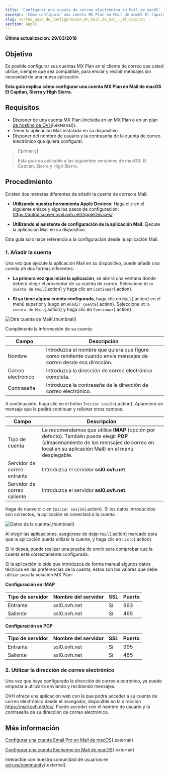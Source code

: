```yaml
---
title: 'Configurar una cuenta de correo electrónico en Mail de macOS'
excerpt: 'Cómo configurar una cuenta MX Plan en Mail de macOS El Capitan, Sierra y High Sierra'
slug: correo_guia_de_configuracion_en_mail_de_mac_-_el_capitan
section: Apple
---
```


**Última actualización: 29/03/2018**

## Objetivo

Es posible configurar sus cuentas MX Plan en el cliente de correo que usted utilice, siempre que sea compatible, para enviar y recibir mensajes sin necesidad de una nueva aplicación.

**Esta guía explica cómo configurar una cuenta MX Plan en Mail de macOS El Capitan, Sierra y High Sierra.**

## Requisitos

- Disponer de una cuenta MX Plan (incluida en un MX Plan o en un [plan de hosting de OVH](https://www.ovh.es/hosting/){.external}).
- Tener la aplicación Mail instalada en su dispositivo.
- Disponer del nombre de usuario y la contraseña de la cuenta de correo electrónico que quiera configurar.

> [!primary]
>
> Esta guía es aplicable a las siguientes versiones de macOS: El Capitan, Sierra y High Sierra.
>

## Procedimiento

Existen dos maneras diferentes de añadir la cuenta de correo a Mail:

- **Utilizando nuestra herramienta Apple Devices**: Haga clic en el siguiente enlace y siga los pasos de configuración: <https://autodiscover.mail.ovh.net/AppleDevices/>.

- **Utilizando el asistente de configuración de la aplicación Mail**: Ejecute la aplicación Mail en su dispositivo.

Esta guía solo hace referencia a la configuración desde la aplicación Mail.

### 1. Añadir la cuenta

Una vez que ejecute la aplicación Mail en su dispositivo, puede añadir una cuenta de dos formas diferentes:

- **La primera vez que inicie la aplicación**, se abrirá una ventana donde deberá elegir el proveedor de su cuenta de correo. Seleccione `Otra cuenta de Mail`{.action} y haga clic en `Continuar`{.action}.

- **Si ya tiene alguna cuenta configurada**, haga clic en `Mail`{.action} en el menú superior y luego en `Añadir cuenta`{.action}. Seleccione `Otra cuenta de Mail`{.action} y haga clic en `Continuar`{.action}.

![Otra cuenta de Mail](images/configuration-mail-macos-step1.png){.thumbnail}

Cumplimente la información de su cuenta:

|Campo|Descripción|
|---|---|
|Nombre|Introduzca el nombre que quiera que figure como remitente cuando envíe mensajes de correo desde esa dirección.|
|Correo electrónico|Introduzca la dirección de correo electrónico completa.|
|Contraseña|Introduzca la contraseña de la dirección de correo electrónico.|

A continuación, haga clic en el botón `Iniciar sesión`{.action}. Aparecerá un mensaje que le pedirá continuar y rellenar otros campos.

|Campo|Descripción|
|---|---|
|Tipo de cuenta|Le recomendamos que utilice **IMAP** (opción por defecto). También puede elegir **POP** (almacenamiento de los mensajes de correo en local en su aplicación Mail) en el menú desplegable.|
|Servidor de correo entrante|Introduzca el servidor **ssl0.ovh.net**.|
|Servidor de correo saliente|Introduzca el servidor **ssl0.ovh.net**.|

Haga de nuevo clic en `Iniciar sesión`{.action}. Si los datos introducidos son correctos, la aplicación se conectará a la cuenta.

![Datos de la cuenta](images/configuration-mail-macos-step2.png){.thumbnail}

Al elegir las aplicaciones, asegúrese de dejar `Mail`{.action} marcado para que la aplicación pueda utilizar la cuenta, y haga clic en `Listo`{.action}.

Si lo desea, puede realizar una prueba de envío para comprobar que la cuenta esté correctamente configurada.

Si la aplicación le pide que introduzca de forma manual algunos datos técnicos en las preferencias de la cuenta, estos son los valores que debe utilizar para la solución MX Plan:

**Configuración en IMAP**

|Tipo de servidor|Nombre del servidor|SSL|Puerto|
|---|---|---|---|
|Entrante|ssl0.ovh.net|Sí|993|
|Saliente|ssl0.ovh.net|Sí|465| 

**Configuración en POP**

|Tipo de servidor|Nombre del servidor|SSL|Puerto|
|---|---|---|---|
|Entrante|ssl0.ovh.net|Sí|995|
|Saliente|ssl0.ovh.net|Sí|465|

### 2. Utilizar la dirección de correo electrónico

Una vez que haya configurado la dirección de correo electrónico, ya puede empezar a utilizarla enviando y recibiendo mensajes.

OVH ofrece una aplicación web con la que podrá acceder a su cuenta de correo electrónico desde el navegador, disponible en la dirección <https://mail.ovh.net/es/>. Puede acceder con el nombre de usuario y la contraseña de su dirección de correo electrónico.

## Más información

[Configurar una cuenta Email Pro en Mail de macOS](https://docs.ovh.com/es/emails-pro/configurar-email-pro-mail-macos/){.external}

[Configurar una cuenta Exchange en Mail de macOS](https://docs.ovh.com/es/microsoft-collaborative-solutions/configuracion-mail-macos/){.external}

Interactúe con nuestra comunidad de usuarios en [ovh.es/community](https://www.ovh.es/community/){.external}.